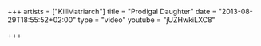 +++
artists = ["KillMatriarch"]
title = "Prodigal Daughter"
date = "2013-08-29T18:55:52+02:00"
type = "video"
youtube = "jUZHwkiLXC8"

+++
